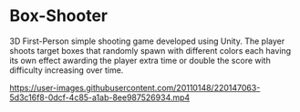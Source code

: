 # Box-Shooter
3D First-Person simple shooting game developed using Unity. The player shoots target boxes that randomly spawn with different colors each having its own effect awarding the player extra time or double the score with difficulty increasing over time.


https://user-images.githubusercontent.com/20110148/220147063-5d3c16f8-0dcf-4c85-a1ab-8ee987526934.mp4

